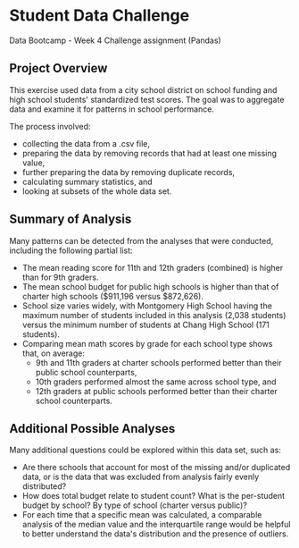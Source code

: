 # Student Data Challenge
Data Bootcamp - Week 4 Challenge assignment (Pandas)

## Project Overview
This exercise used data from a city school district on school funding and high school students' standardized test scores. The goal was to aggregate data and examine it for patterns in school performance.

The process involved:
* collecting the data from a .csv file, 
* preparing the data by removing records that had at least one missing value, 
* further preparing the data by removing duplicate records, 
* calculating summary statistics, and 
* looking at subsets of the whole data set.

## Summary of Analysis
Many patterns can be detected from the analyses that were conducted, including the following partial list:
* The mean reading score for 11th and 12th graders (combined) is higher than for 9th graders. 
* The mean school budget for public high schools is higher than that of charter high schools ($911,196 versus $872,626).
* School size varies widely, with Montgomery High School having the maximum number of students included in this analysis (2,038 students) versus the minimum number of students at Chang High School (171 students).
* Comparing mean math scores by grade for each school type shows that, on average:
    * 9th and 11th graders at charter schools performed  better than their public school counterparts, 
    * 10th graders performed almost the same across school type, and 
    * 12th graders at public schools performed better than their charter school counterparts.

## Additional Possible Analyses
Many additional questions could be explored within this data set, such as:

* Are there schools that account for most of the missing and/or duplicated data, or is the data that was excluded from analysis fairly evenly distributed?
* How does total budget relate to student count? What is the per-student budget by school? By type of school (charter versus public)?
* For each time that a specific mean was calculated, a comparable analysis of the median value and the interquartile range would be helpful to better understand the data's distribution and the presence of outliers.

